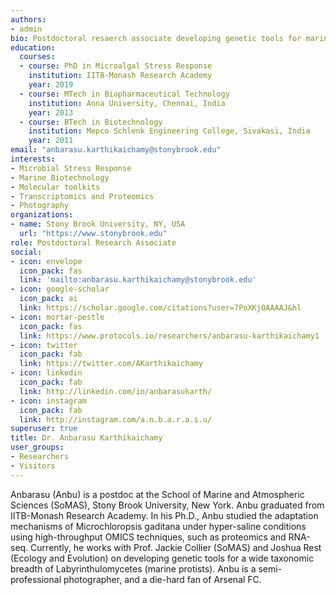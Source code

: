```yaml
---
authors:
- admin
bio: Postdoctoral resaerch associate developing genetic tools for marine protists. 
education:
  courses:
  - course: PhD in Microalgal Stress Response
    institution: IITB-Monash Research Academy
    year: 2019
  - course: MTech in Biopharmaceutical Technology
    institution: Anna University, Chennai, India
    year: 2013
  - course: BTech in Biotechnology
    institution: Mepco Schlenk Engineering College, Sivakasi, India
    year: 2011
email: "anbarasu.karthikaichamy@stonybrook.edu"
interests:
- Microbial Stress Response
- Marine Biotechnology
- Molecular toolkits
- Transcriptomics and Proteomics 
- Photography
organizations:
- name: Stony Brook University, NY, USA
  url: "https://www.stonybrook.edu"
role: Postdoctoral Research Associate
social:
- icon: envelope
  icon_pack: fas
  link: 'mailto:anbarasu.karthikaichamy@stonybrook.edu'
- icon: google-scholar
  icon_pack: ai
  link: https://scholar.google.com/citations?user=7PoXKjQAAAAJ&hl
- icon: mortar-pestle
  icon_pack: fas
  link: https://www.protocols.io/researchers/anbarasu-karthikaichamy1
- icon: twitter
  icon_pack: fab
  link: https://twitter.com/AKarthikaichamy
- icon: linkedin
  icon_pack: fab
  link: http://linkedin.com/in/anbarasukarth/
- icon: instagram
  icon_pack: fab
  link: http://instagram.com/a.n.b.a.r.a.s.u/
superuser: true
title: Dr. Anbarasu Karthikaichamy
user_groups:
- Researchers
- Visitors
---
```


Anbarasu (Anbu) is a postdoc at the School of Marine and Atmospheric Sciences (SoMAS), Stony Brook University, New York. Anbu graduated from IITB-Monash Research Academy. In his Ph.D., Anbu studied the adaptation mechanisms of Microchloropsis gaditana under hyper-saline conditions using high-throughput OMICS techniques, such as proteomics and RNA-seq. Currently, he works with Prof. Jackie Collier (SoMAS) and Joshua Rest (Ecology and Evolution) on developing genetic tools for a wide taxonomic breadth of Labyrinthulomycetes (marine protists). Anbu is a semi-professional photographer, and a die-hard fan of Arsenal FC.
